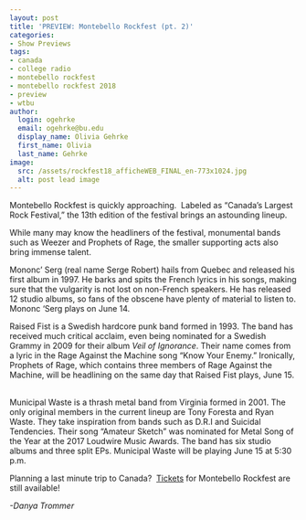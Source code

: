 ```yaml
---
layout: post
title: 'PREVIEW: Montebello Rockfest (pt. 2)'
categories:
- Show Previews
tags:
- canada
- college radio
- montebello rockfest
- montebello rockfest 2018
- preview
- wtbu
author:
  login: ogehrke
  email: ogehrke@bu.edu
  display_name: Olivia Gehrke
  first_name: Olivia
  last_name: Gehrke
image:
  src: /assets/rockfest18_afficheWEB_FINAL_en-773x1024.jpg
  alt: post lead image
---
```


Montebello Rockfest is quickly approaching.  Labeled as “Canada’s Largest Rock Festival,” the 13th edition of the festival brings an astounding lineup.  

While many may know the headliners of the festival, monumental bands such as Weezer and Prophets of Rage, the smaller supporting acts also bring immense talent.  

Mononc’ Serg (real name Serge Robert) hails from Quebec and released his first album in 1997. He barks and spits the French lyrics in his songs, making sure that the vulgarity is not lost on non-French speakers. He has released 12 studio albums, so fans of the obscene have plenty of material to listen to. Mononc ‘Serg plays on June 14.

Raised Fist is a Swedish hardcore punk band formed in 1993. The band has received much critical acclaim, even being nominated for a Swedish Grammy in 2009 for their album _Veil of Ignorance_. Their name comes from a lyric in the Rage Against the Machine song “Know Your Enemy.” Ironically, Prophets of Rage, which contains three members of Rage Against the Machine, will be headlining on the same day that Raised Fist plays, June 15.   

Municipal Waste is a thrash metal band from Virginia formed in 2001. The only original members in the current lineup are Tony Foresta and Ryan Waste. They take inspiration from bands such as D.R.I and Suicidal Tendencies. Their song “Amateur Sketch” was nominated for Metal Song of the Year at the 2017 Loudwire Music Awards. The band has six studio albums and three split EPs. Municipal Waste will be playing June 15 at 5:30 p.m.  

Planning a last minute trip to Canada?  [Tickets](http://www.montebellorockfest.com/en/tickets) for Montebello Rockfest are still available!

_\-Danya Trommer_